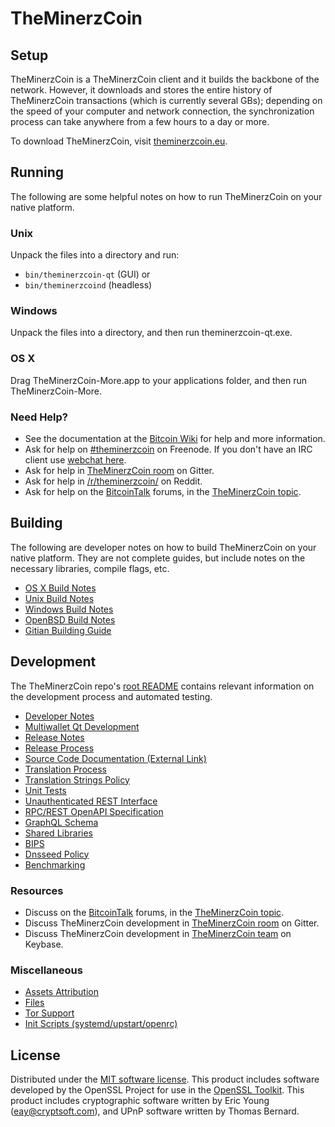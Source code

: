 TheMinerzCoin
=============

Setup
---------------------
TheMinerzCoin is a TheMinerzCoin client and it builds the backbone of the network. However, it downloads and stores the entire history of TheMinerzCoin transactions (which is currently several GBs); depending on the speed of your computer and network connection, the synchronization process can take anywhere from a few hours to a day or more.

To download TheMinerzCoin, visit [theminerzcoin.eu](https://theminerzcoin.eu/).

Running
---------------------
The following are some helpful notes on how to run TheMinerzCoin on your native platform.

### Unix

Unpack the files into a directory and run:

- `bin/theminerzcoin-qt` (GUI) or
- `bin/theminerzcoind` (headless)

### Windows

Unpack the files into a directory, and then run theminerzcoin-qt.exe.

### OS X

Drag TheMinerzCoin-More.app to your applications folder, and then run TheMinerzCoin-More.

### Need Help?

* See the documentation at the [Bitcoin Wiki](https://en.bitcoin.it/wiki/Main_Page)
for help and more information.
* Ask for help on [#theminerzcoin](http://webchat.freenode.net?channels=theminerzcoin) on Freenode. If you don't have an IRC client use [webchat here](http://webchat.freenode.net?channels=theminerzcoin).
* Ask for help in [TheMinerzCoin room](https://gitter.im/TheMinerzCoin_Hub) on Gitter.
* Ask for help in [/r/theminerzcoin/](https://nm.reddit.com/r/theminerzcoin/) on Reddit.
* Ask for help on the [BitcoinTalk](https://bitcointalk.org/) forums, in the [TheMinerzCoin topic](https://bitcointalk.org/index.php?topic=3017838.new#new).

Building
---------------------
The following are developer notes on how to build TheMinerzCoin on your native platform. They are not complete guides, but include notes on the necessary libraries, compile flags, etc.

- [OS X Build Notes](build-osx.md)
- [Unix Build Notes](build-unix.md)
- [Windows Build Notes](build-windows.md)
- [OpenBSD Build Notes](build-openbsd.md)
- [Gitian Building Guide](gitian-building.md)

Development
---------------------
The TheMinerzCoin repo's [root README](/README.md) contains relevant information on the development process and automated testing.

- [Developer Notes](developer-notes.md)
- [Multiwallet Qt Development](multiwallet-qt.md)
- [Release Notes](release-notes.md)
- [Release Process](release-process.md)
- [Source Code Documentation (External Link)](https://dev.visucore.com/bitcoin/doxygen/)
- [Translation Process](translation_process.md)
- [Translation Strings Policy](translation_strings_policy.md)
- [Unit Tests](unit-tests.md)
- [Unauthenticated REST Interface](REST-interface.md)
- [RPC/REST OpenAPI Specification](../specs/openapi.yaml)
- [GraphQL Schema](../specs/schema.graphql)
- [Shared Libraries](shared-libraries.md)
- [BIPS](bips.md)
- [Dnsseed Policy](dnsseed-policy.md)
- [Benchmarking](benchmarking.md)

### Resources
* Discuss on the [BitcoinTalk](https://bitcointalk.org/) forums, in the [TheMinerzCoin topic](https://bitcointalk.org/index.php?topic=3017838.new#new).
* Discuss TheMinerzCoin development in [TheMinerzCoin room](https://gitter.im/TheMinerzCoin_Hub) on Gitter.
* Discuss TheMinerzCoin development in [TheMinerzCoin team](https://keybase.io/team/theminerzcoin) on Keybase.

### Miscellaneous
- [Assets Attribution](assets-attribution.md)
- [Files](files.md)
- [Tor Support](tor.md)
- [Init Scripts (systemd/upstart/openrc)](init.md)

License
---------------------
Distributed under the [MIT software license](http://www.opensource.org/licenses/mit-license.php).
This product includes software developed by the OpenSSL Project for use in the [OpenSSL Toolkit](https://www.openssl.org/). This product includes
cryptographic software written by Eric Young ([eay@cryptsoft.com](mailto:eay@cryptsoft.com)), and UPnP software written by Thomas Bernard.
